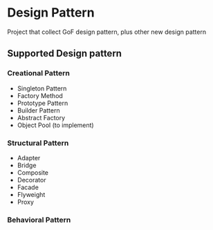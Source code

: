 # Design Pattern
Project that collect GoF design pattern, plus other new design pattern

## Supported Design pattern ##

### Creational Pattern ###
* Singleton Pattern
* Factory Method
* Prototype Pattern  
* Builder Pattern
* Abstract Factory
* Object Pool (to implement)

### Structural Pattern ###

* Adapter
* Bridge
* Composite
* Decorator
* Facade
* Flyweight
* Proxy

### Behavioral Pattern ###